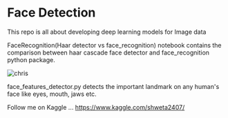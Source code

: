 # Face Detection
This repo is all about developing deep learning models for Image data

FaceRecognition(Haar detector vs face_recognition) notebook contains the comparison between haar cascade face detector and face_recognition python package.

![chris](https://github.com/epicure24/Face-Detection/blob/master/chris.jpg)

face_features_detector.py detects the important landmark on any human's face like eyes, mouth, jaws etc.

Follow me on Kaggle ... https://www.kaggle.com/shweta2407/
